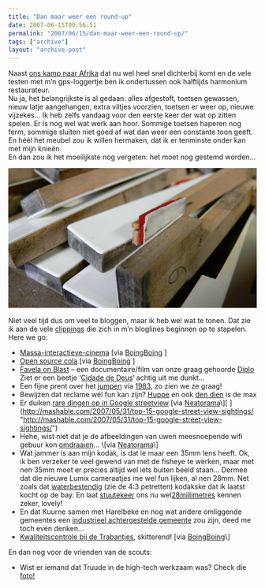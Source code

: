 ```yaml
---
title: "Dan maar weer een round-up"
date: 2007-06-15T00:56:51
permalink: "2007/06/15/dan-maar-weer-een-round-up/"
tags: ["archive"]
layout: "archive-post"
---
```

Naast [ons kamp naar Afrika](http://www.zeescoutsjanbart.be/rafiki "http://www.zeescoutsjanbart.be/rafiki") dat nu wel heel snel dichterbij komt en de vele testen met m’n gps-loggertje ben ik ondertussen ook halftijds harmonium restaurateur.  
Nu ja, het belangrijkste is al gedaan: alles afgestoft, toetsen gewassen, nieuw latje aangehangen, extra viltjes voorzien, toetsen er weer op, nieuwe vijzekes… Ik heb zelfs vandaag voor den eerste keer der wat op zitten spelen. Er is nog wel wat werk aan hoor. Sommige toetsen haperen nog ferm, sommige sluiten niet goed af wat dan weer een constante toon geeft. En héél het meubel zou ik willen hermaken, dat ik er tenminste onder kan met mijn knieën.  
En dan zou ik het moeilijkste nog vergeten: het moet nog gestemd worden…

![toetsen](/images/blog/2007/06/toetsen.jpg)

Niet veel tijd dus om veel te bloggen, maar ik heb wel wat te tonen. Dat zie ik aan de vele [clippings](http://www.bloglines.com/help/faq#saveditems "http://www.bloglines.com/help/faq#saveditems") die zich in m’n bloglines beginnen op te stapelen. Here we go:

* [Massa-interactieve-cinema](http://www.youtube.com/watch?v=y6izXII54Qc "http://www.youtube.com/watch?v=y6izXII54Qc") \[via [BoingBoing](http://feeds.feedburner.com/~r/boingboing/iBag/~3/119284959/giant_collectively_c.html "http://feeds.feedburner.com/~r/boingboing/iBag/~3/119284959/giant_collectively_c.html") \][  
    ](http://www.youtube.com/watch?v=y6izXII54Qc "http://www.youtube.com/watch?v=y6izXII54Qc")
* [Open source cola](http://www.wikihow.com/Make-OpenCola "http://www.wikihow.com/Make-OpenCola") \[via [BoingBoing](http://feeds.feedburner.com/~r/boingboing/iBag/~3/119280938/howto_make_opencola.html "http://feeds.feedburner.com/~r/boingboing/iBag/~3/119280938/howto_make_opencola.html") \]
* [Favela on Blast](http://maddecent.com/blog/?p=101 "http://maddecent.com/blog/?p=101") – een documentaire/film van onze graag gehoorde [Diplo](http://formdiplo.com/ "http://formdiplo.com/") Ziet er een beetje ‘[Cidade de Deus](http://www.imdb.com/title/tt0317248/ "http://www.imdb.com/title/tt0317248/")‘ achtig uit me dunkt…[  
    ](http://formdiplo.com/ "http://formdiplo.com/")
* Een fijne prent over het [jumpen](http://www.1983.be/2007/06/jumpen/ "http://www.1983.be/2007/06/jumpen/") via [1983](http://www.1983.be/ "http://www.1983.be"), zo zien we ze graag!
* Bewijzen dat reclame wél fun kan zijn? [Huppe](http://feeds.feedburner.com/~r/Neatorama/~3/124405540/ "http://feeds.feedburner.com/~r/Neatorama/~3/124405540/") en ook [den dien](http://feeds.feedburner.com/~r/Neatorama/~3/122739103/ "http://feeds.feedburner.com/~r/Neatorama/~3/122739103/") is de max
* Er duiken [rare dingen op in Google streetview](http://mashable.com/2007/05/31/top-15-google-street-view-sightings/ "http://mashable.com/2007/05/31/top-15-google-street-view-sightings/") \[via [Neatorama](http://feeds.feedburner.com/~r/Neatorama/~3/122739106/ "http://feeds.feedburner.com/~r/Neatorama/~3/122739106/")\][  
    ](http://mashable.com/2007/05/31/top-15-google-street-view-sightings/ "http://mashable.com/2007/05/31/top-15-google-street-view-sightings/")
* Hehe, wist niet dat je de afbeeldingen van uwen meesnoepende wifi gebuur kon [omdraaien](http://www.ex-parrot.com/~pete/upside-down-ternet.html "http://www.ex-parrot.com/%7Epete/upside-down-ternet.html")… \[via [Neatorama](http://feeds.feedburner.com/~r/Neatorama/~3/122732078/ "http://feeds.feedburner.com/~r/Neatorama/~3/122732078/")\]
* Wat jammer is aan mijn kodak, is dat ie maar een 35mm lens heeft. Ok, ik ben verzeker te veel gewend van met de fisheye te werken, maar met nen 35mm moet er precies altijd wel iets buiten beeld staan… Dermee dat die nieuwe Lumix cameraatjes me wel fun lijken, al nen 28mm. Net zoals dat [waterbestendig](http://www.zeescoutsjanbart.be/fotos/reeks.php?reeksid=151 "http://www.zeescoutsjanbart.be/fotos/reeks.php?reeksid=151") (zie de 4:3 petretten) kodakske dat ik laatst kocht op de bay. En laat [stuutekeer](http://stuutekeer.wordpress.com/2007/06/07/regeltjes/ "http://stuutekeer.wordpress.com/2007/06/07/regeltjes/") ons nu wel[28millimetres](http://www.28millimetres.com/ "http://www.28millimetres.com/") kennen zeker, lovely!
* En dat Kuurne samen met Harelbeke en nog wat andere omliggende gemeentes een [industrieel achtergestelde gemeente](http://www.harelbeke.be/blog/?p=159 "http://www.harelbeke.be/blog/?p=159") zou zijn, deed me toch even denken…
* [Kwaliteitscontrole bij de Trabantjes](http://www.youtube.com/watch?v=BaF5JCMC-ts "http://www.youtube.com/watch?v=BaF5JCMC-ts"), skitterend! \[via [BoingBoing](http://www.boingboing.net/2007/06/14/video_of_assembly_li.html "http://www.boingboing.net/2007/06/14/video_of_assembly_li.html")\]

En dan nog voor de vrienden van de scouts:

* Wist er iemand dat Truude in de high-tech werkzaam was? Check die [foto!](http://gizmodo.com/gadgets/archos-riot/fresh-outta-the-embargo-oven-four-archos-players-rolled-out-plus-archos-tv-269004.php "http://gizmodo.com/gadgets/archos-riot/fresh-outta-the-embargo-oven-four-archos-players-rolled-out-plus-archos-tv-269004.php")
